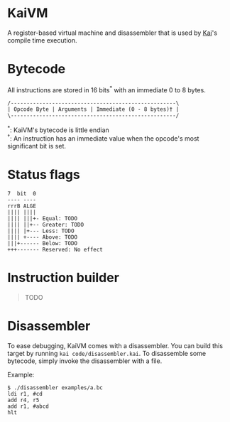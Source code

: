 # KaiVM
A register-based virtual machine and disassembler that is used by [Kai](https://github.com/kai-language/kai)'s compile time execution.

# Bytecode
All instructions are stored in 16 bits<sup>*</sup> with an immediate 0 to 8 bytes.
```
/----------------------------------------------------\
| Opcode Byte | Arguments | Immediate (0 - 8 bytes)† |
\----------------------------------------------------/
```
<sup>*</sup>: KaiVM's bytecode is little endian<br>
<sup>†</sup>: An instruction has an immediate value when the opcode's most significant bit is set.

# Status flags
```
7  bit  0
---- ----
rrrB ALGE
|||| ||||
|||| |||+- Equal: TODO
|||| ||+-- Greater: TODO
|||| |+--- Less: TODO
|||| +---- Above: TODO
|||+------ Below: TODO
+++------- Reserved: No effect
```

# Instruction builder
> TODO

# Disassembler
To ease debugging, KaiVM comes with a disassembler. You can build this target by running `kai code/disassembler.kai`. To disassemble some bytecode, simply invoke the disassembler with a file.

Example:
```
$ ./disassembler examples/a.bc 
ldi r1, #cd
add r4, r5
add r1, #abcd
hlt
```
